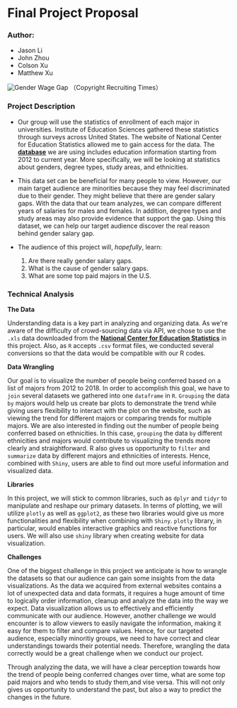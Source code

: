 # Final Project Proposal

### Author:
- Jason Li
- John Zhou
- Colson Xu
- Matthew Xu


![Gender Wage Gap](https://recruitingtimes.org/wp-content/uploads/2016/11/Gender-Pay-Gap.png)
（Copyright Recruiting Times）

### Project Description
- Our group will use the statistics of enrollment of each major in universities. Institute of Education Sciences gathered these statistics through surveys across
United States. The website of National Center for Education Statistics allowed me to gain access
for the data. The [**database**](https://nces.ed.gov/programs/digest/) we are using includes education information starting from 2012 to current year. More specifically, we will be looking at statistics about genders, degree types, study areas, and ethnicities. 

- This data set can be beneficial for many people to view. However, our main target audience are minorities because they may feel discriminated due to their gender. They might believe that there are gender salary gaps. With the data that our team analyzes, we can compare different years of salaries for males and females. In addition, degree types and study areas may also provide evidence that support the gap. Using this dataset, we can help our target audience discover the real reason behind gender salary gap. 

- The audience of this project will, _hopefully_, learn:
  1. Are there really gender salary gaps.
  2. What is the cause of gender salary gaps.
  3. What are some top paid majors in the U.S.


### Technical Analysis

 **The Data**

Understanding data is a key part in analyzing and organizing data. As we're aware of the difficulty of crowd-sourcing data via API, we chose to use the `.xls` data downloaded from the [**National Center for Education Statistics**](https://nces.ed.gov/) in this project. Also, as `R` accepts `.csv` format files, we conducted several conversions so that the data would be compatible with our R codes.

**Data Wrangling**

Our goal is to visualize the number of people being conferred based on a list of majors from 2012 to 2018. In order to accomplish this goal, we have to `join` several datasets we gathered into one `dataframe` in `R`.  `Grouping` the data `by` majors would help us create bar plots to demonstrate the trend while giving users flexibility to interact with the plot on the website, such as viewing the trend for different majors or comparing trends for multiple majors. We are also interested in finding out the number of people being conferred based on ethnicities. In this case, `grouping` the data `by` different ethnicities and majors would contribute to visualizing the trends more clearly and straightforward. R also gives us opportunity to `filter` and `summarize` data by different majors and ethnicities of interests. Hence, combined with `Shiny`, users are able to find out more useful information and visualized data. 

**Libraries**

In this project, we will stick to common libraries, such as `dplyr` and `tidyr` to manipulate and reshape our primary datasets. In terms of plotting, we will utilize `plotly` as well as `ggplot2`, as these two libraries would give us more functionalities and flexibility when combining with `Shiny`. `plotly` library, in particular, would  enables interactive graphics and reactive functions for users. We will also use `shiny` library when creating website for data visualization.

**Challenges**

One of the biggest challenge in this project we anticipate is how to wrangle the datasets so that our audience can gain some insights from the data visualizations. As the data we acquired from external websites contains a lot of unexpected data and data formats, it requires a huge amount of time to logically order information, cleanup and analyze the data into the way we expect. Data visualization allows us to effectively and efficiently communicate with our audience. However, another challenge we would encounter is to allow viewers to easily navigate the information, making it easy for them to filter and compare values. Hence, for our targeted audience, especially minoritiy groups, we need to have correct and clear understandings towards their potential needs. Therefore, wrangling the data correctly would be a great challenge when we conduct our project.

Through analyzing the data, we will have a clear perception towards how the trend of people being conferred changes over time, what are some top paid majors and who tends to study them,and vise versa. This will not only gives us opportunity to understand the past, but also a way to predict the changes in the future.
